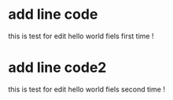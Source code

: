 
# add line code
this is test for edit hello world fiels first time !
# add line code2
this is test for edit hello world fiels second time !
